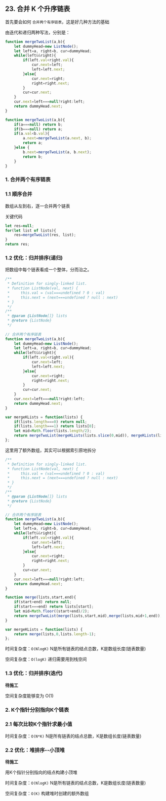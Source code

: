 ## 23. 合并 K 个升序链表

首先要会如何 `合并两个有序链表`，这是好几种方法的基础

由迭代和递归两种写法，分别是：

```javascript
function mergeTwoList(a,b){
    let dummyHead=new ListNode();
    let left=a, right=b, cur=dummyHead;
    while(left&&right){
        if(left.val<right.val){
            cur.next=left;
            left=left.next;
        }else{
            cur.next=right;
            right=right.next;
        }
        cur=cur.next;
    }
    cur.next=left===null?right:left;
    return dummyHead.next;
}
```

```javascript
function mergeTwoList(a,b){
    if(a===null) return b;
    if(b===null) return a;
    if(a.val<b.val){
        a.next=mergeTwoList(a.next, b);
        return a;
    }else {
        b.next=mergeTwoList(a, b.next);
        return b;
    }
}
```

### 1. 合并两个有序链表

### 1.1 顺序合并

数组从左到右，逐一合并两个链表

关键代码

```javascript
let res=null;
for(let list of lists){
    res=mergeTwoList(res, list);
}
return res;
```

### 1.2 优化：归并排序(递归)

把数组中每个链表看成一个整体，分而治之。

```javascript
/**
 * Definition for singly-linked list.
 * function ListNode(val, next) {
 *     this.val = (val===undefined ? 0 : val)
 *     this.next = (next===undefined ? null : next)
 * }
 */
/**
 * @param {ListNode[]} lists
 * @return {ListNode}
 */
 
// 合并两个有序链表
function mergeTwoList(a,b){
    let dummyHead=new ListNode();
    let left=a, right=b, cur=dummyHead;
    while(left&&right){
        if(left.val<right.val){
            cur.next=left;
            left=left.next;
        }else{
            cur.next=right;
            right=right.next;
        }
        cur=cur.next;
    }
    cur.next=left===null?right:left;
    return dummyHead.next;
}

var mergeKLists = function(lists) {
    if(lists.length===0) return null;
    if(lists.length===1) return lists[0];
    let mid=Math.floor(lists.length/2);
    return mergeTwoList(mergeKLists(lists.slice(0,mid)), mergeKLists(lists.slice(mid)));
};
```

这里用了额外数组，其实可以根据索引原地拆分

```javascript
/**
 * Definition for singly-linked list.
 * function ListNode(val, next) {
 *     this.val = (val===undefined ? 0 : val)
 *     this.next = (next===undefined ? null : next)
 * }
 */
/**
 * @param {ListNode[]} lists
 * @return {ListNode}
 */

// 合并两个有序链表
function mergeTwoList(a,b){
    let dummyHead=new ListNode();
    let left=a, right=b, cur=dummyHead;
    while(left&&right){
        if(left.val<right.val){
            cur.next=left;
            left=left.next;
        }else{
            cur.next=right;
            right=right.next;
        }
        cur=cur.next;
    }
    cur.next=left===null?right:left;
    return dummyHead.next;
}

function merge(lists,start,end){
    if(start>end) return null;
    if(start===end) return lists[start];
    let mid=Math.floor((start+end)/2);
    return mergeTwoList(merge(lists,start,mid),merge(lists,mid+1,end));
}

var mergeKLists = function(lists) {
    return merge(lists,0,lists.length-1);
};
```

时间复杂度：`O(NlogK)` N是所有链表的结点总数，K是数组长度(链表数量)

空间复杂度：`O(logK)` 递归需要用到栈空间

### 1.3 优化：归并排序(迭代)

**待施工**

空间复杂度能够变为 O(1)

### 2. K个指针分别指向K个链表

### 2.1 每次比较K个指针求最小值

时间复杂度：`O(N*K)` N是所有链表的结点总数，K是数组长度(链表数量)

### 2.2 优化：堆排序--小顶堆

**待施工**

用K个指针分别指向的结点构建小顶堆

时间复杂度：`O(NlogK)` N是所有链表的结点总数，K是数组长度(链表数量)

空间复杂度：`O(K)` 构建堆时创建的额外数组